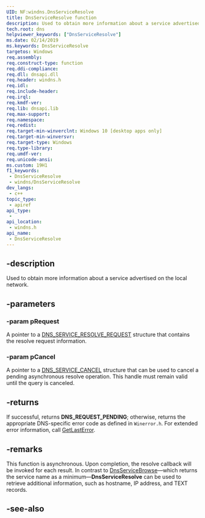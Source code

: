 ```yaml
---
UID: NF:windns.DnsServiceResolve
title: DnsServiceResolve function
description: Used to obtain more information about a service advertised on the local network.
tech.root: dns
helpviewer_keywords: ["DnsServiceResolve"]
ms.date: 02/14/2019
ms.keywords: DnsServiceResolve
targetos: Windows
req.assembly: 
req.construct-type: function
req.ddi-compliance: 
req.dll: dnsapi.dll
req.header: windns.h
req.idl: 
req.include-header: 
req.irql: 
req.kmdf-ver: 
req.lib: dnsapi.lib
req.max-support: 
req.namespace: 
req.redist: 
req.target-min-winverclnt: Windows 10 [desktop apps only]
req.target-min-winversvr: 
req.target-type: Windows
req.type-library: 
req.umdf-ver: 
req.unicode-ansi: 
ms.custom: 19H1
f1_keywords:
 - DnsServiceResolve
 - windns/DnsServiceResolve
dev_langs:
 - c++
topic_type:
 - apiref
api_type:
 - 
api_location:
 - windns.h
api_name:
 - DnsServiceResolve
---
```


## -description

Used to obtain more information about a service advertised on the local network.

## -parameters

### -param pRequest

A pointer to a [DNS_SERVICE_RESOLVE_REQUEST](ns-windns-dns_service_resolve_request.md) structure that contains the resolve request information.

### -param pCancel

A pointer to a [DNS_SERVICE_CANCEL](ns-windns-dns_service_cancel.md) structure that can be used to cancel a pending asynchronous resolve operation. This handle must remain valid until the query is canceled.

## -returns

If successful, returns **DNS_REQUEST_PENDING**; otherwise, returns the appropriate DNS-specific error code as defined in `Winerror.h`. For extended error information, call [GetLastError](/windows/desktop/api/errhandlingapi/nf-errhandlingapi-getlasterror).

## -remarks

This function is asynchronous. Upon completion, the resolve callback will be invoked for each result. In contrast to [DnsServiceBrowse](nf-windns-dnsservicebrowse.md)&mdash;which returns the service name as a minimum&mdash;**DnsServiceResolve** can be used to retrieve additional information, such as hostname, IP address, and TEXT records.

## -see-also